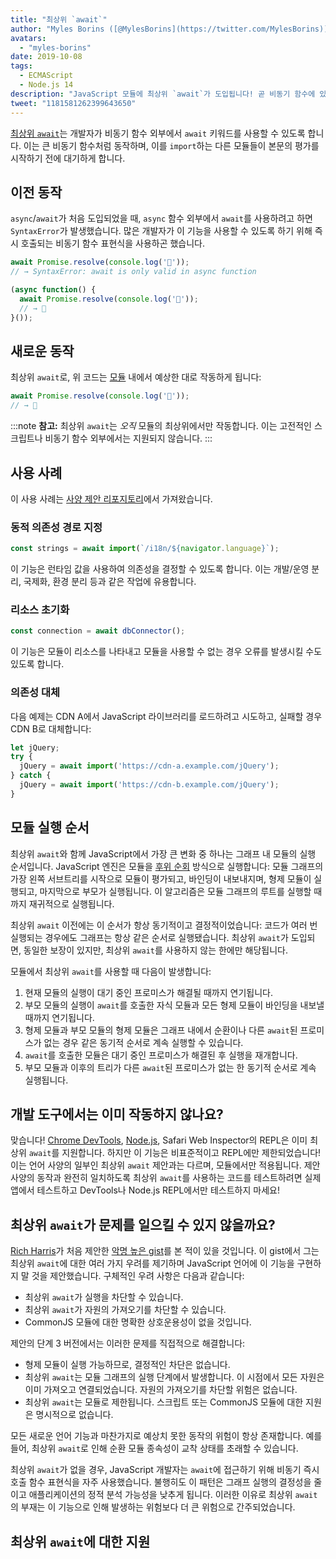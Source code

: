 ```yaml
---
title: "최상위 `await`"
author: "Myles Borins ([@MylesBorins](https://twitter.com/MylesBorins))"
avatars:
  - "myles-borins"
date: 2019-10-08
tags:
  - ECMAScript
  - Node.js 14
description: "JavaScript 모듈에 최상위 `await`가 도입됩니다! 곧 비동기 함수에 있지 않아도 `await`를 사용할 수 있습니다."
tweet: "1181581262399643650"
---
```

[최상위 `await`](https://github.com/tc39/proposal-top-level-await)는 개발자가 비동기 함수 외부에서 `await` 키워드를 사용할 수 있도록 합니다. 이는 큰 비동기 함수처럼 동작하며, 이를 `import`하는 다른 모듈들이 본문의 평가를 시작하기 전에 대기하게 합니다.

<!--truncate-->
## 이전 동작

`async`/`await`가 처음 도입되었을 때, `async` 함수 외부에서 `await`를 사용하려고 하면 `SyntaxError`가 발생했습니다. 많은 개발자가 이 기능을 사용할 수 있도록 하기 위해 즉시 호출되는 비동기 함수 표현식을 사용하곤 했습니다.

```js
await Promise.resolve(console.log('🎉'));
// → SyntaxError: await is only valid in async function

(async function() {
  await Promise.resolve(console.log('🎉'));
  // → 🎉
}());
```

## 새로운 동작

최상위 `await`로, 위 코드는 [모듈](/features/modules) 내에서 예상한 대로 작동하게 됩니다:

```js
await Promise.resolve(console.log('🎉'));
// → 🎉
```

:::note
**참고:** 최상위 `await`는 _오직_ 모듈의 최상위에서만 작동합니다. 이는 고전적인 스크립트나 비동기 함수 외부에서는 지원되지 않습니다.
:::

## 사용 사례

이 사용 사례는 [사양 제안 리포지토리](https://github.com/tc39/proposal-top-level-await#use-cases)에서 가져왔습니다.

### 동적 의존성 경로 지정

```js
const strings = await import(`/i18n/${navigator.language}`);
```

이 기능은 런타임 값을 사용하여 의존성을 결정할 수 있도록 합니다. 이는 개발/운영 분리, 국제화, 환경 분리 등과 같은 작업에 유용합니다.

### 리소스 초기화

```js
const connection = await dbConnector();
```

이 기능은 모듈이 리소스를 나타내고 모듈을 사용할 수 없는 경우 오류를 발생시킬 수도 있도록 합니다.

### 의존성 대체

다음 예제는 CDN A에서 JavaScript 라이브러리를 로드하려고 시도하고, 실패할 경우 CDN B로 대체합니다:

```js
let jQuery;
try {
  jQuery = await import('https://cdn-a.example.com/jQuery');
} catch {
  jQuery = await import('https://cdn-b.example.com/jQuery');
}
```

## 모듈 실행 순서

최상위 `await`와 함께 JavaScript에서 가장 큰 변화 중 하나는 그래프 내 모듈의 실행 순서입니다. JavaScript 엔진은 모듈을 [후위 순회](https://en.wikibooks.org/wiki/A-level_Computing/AQA/Paper_1/Fundamentals_of_algorithms/Tree_traversal#Post-order) 방식으로 실행합니다: 모듈 그래프의 가장 왼쪽 서브트리를 시작으로 모듈이 평가되고, 바인딩이 내보내지며, 형제 모듈이 실행되고, 마지막으로 부모가 실행됩니다. 이 알고리즘은 모듈 그래프의 루트를 실행할 때까지 재귀적으로 실행됩니다.

최상위 `await` 이전에는 이 순서가 항상 동기적이고 결정적이었습니다: 코드가 여러 번 실행되는 경우에도 그래프는 항상 같은 순서로 실행됐습니다. 최상위 `await`가 도입되면, 동일한 보장이 있지만, 최상위 `await`를 사용하지 않는 한에만 해당됩니다.

모듈에서 최상위 `await`를 사용할 때 다음이 발생합니다:

1. 현재 모듈의 실행이 대기 중인 프로미스가 해결될 때까지 연기됩니다.
1. 부모 모듈의 실행이 `await`를 호출한 자식 모듈과 모든 형제 모듈이 바인딩을 내보낼 때까지 연기됩니다.
1. 형제 모듈과 부모 모듈의 형제 모듈은 그래프 내에서 순환이나 다른 `await`된 프로미스가 없는 경우 같은 동기적 순서로 계속 실행할 수 있습니다.
1. `await`를 호출한 모듈은 대기 중인 프로미스가 해결된 후 실행을 재개합니다.
1. 부모 모듈과 이후의 트리가 다른 `await`된 프로미스가 없는 한 동기적 순서로 계속 실행됩니다.

## 개발 도구에서는 이미 작동하지 않나요?

맞습니다! [Chrome DevTools](https://developers.google.com/web/updates/2017/08/devtools-release-notes#await), [Node.js](https://github.com/nodejs/node/issues/13209), Safari Web Inspector의 REPL은 이미 최상위 `await`를 지원합니다. 하지만 이 기능은 비표준적이고 REPL에만 제한되었습니다! 이는 언어 사양의 일부인 최상위 `await` 제안과는 다르며, 모듈에서만 적용됩니다. 제안 사양의 동작과 완전히 일치하도록 최상위 `await`를 사용하는 코드를 테스트하려면 실제 앱에서 테스트하고 DevTools나 Node.js REPL에서만 테스트하지 마세요!

## 최상위 `await`가 문제를 일으킬 수 있지 않을까요?

[Rich Harris](https://twitter.com/Rich_Harris)가 처음 제안한 [악명 높은 gist](https://gist.github.com/Rich-Harris/0b6f317657f5167663b493c722647221)를 본 적이 있을 것입니다. 이 gist에서 그는 최상위 `await`에 대한 여러 가지 우려를 제기하며 JavaScript 언어에 이 기능을 구현하지 말 것을 제안했습니다. 구체적인 우려 사항은 다음과 같습니다:

- 최상위 `await`가 실행을 차단할 수 있습니다.
- 최상위 `await`가 자원의 가져오기를 차단할 수 있습니다.
- CommonJS 모듈에 대한 명확한 상호운용성이 없을 것입니다.

제안의 단계 3 버전에서는 이러한 문제를 직접적으로 해결합니다:

- 형제 모듈이 실행 가능하므로, 결정적인 차단은 없습니다.
- 최상위 `await`는 모듈 그래프의 실행 단계에서 발생합니다. 이 시점에서 모든 자원은 이미 가져오고 연결되었습니다. 자원의 가져오기를 차단할 위험은 없습니다.
- 최상위 `await`는 모듈로 제한됩니다. 스크립트 또는 CommonJS 모듈에 대한 지원은 명시적으로 없습니다.

모든 새로운 언어 기능과 마찬가지로 예상치 못한 동작의 위험이 항상 존재합니다. 예를 들어, 최상위 `await`로 인해 순환 모듈 종속성이 교착 상태를 초래할 수 있습니다.

최상위 `await`가 없을 경우, JavaScript 개발자는 `await`에 접근하기 위해 비동기 즉시 호출 함수 표현식을 자주 사용했습니다. 불행히도 이 패턴은 그래프 실행의 결정성을 줄이고 애플리케이션의 정적 분석 가능성을 낮추게 됩니다. 이러한 이유로 최상위 `await`의 부재는 이 기능으로 인해 발생하는 위험보다 더 큰 위험으로 간주되었습니다.

## 최상위 `await`에 대한 지원

<feature-support chrome="89 https://bugs.chromium.org/p/v8/issues/detail?id=9344"
                 firefox="no https://bugzilla.mozilla.org/show_bug.cgi?id=1519100"
                 safari="15 https://bugs.webkit.org/show_bug.cgi?id=202484"
                 nodejs="14"
                 babel="no https://github.com/babel/proposals/issues/44"></feature-support>
